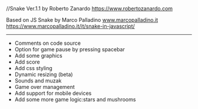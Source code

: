 //Snake Ver.1.1 by Roberto Zanardo
https://www.robertozanardo.com

Based on JS Snake by Marco Palladino www.marcopalladino.it
https://www.marcopalladino.it/it/snake-in-javascript/

--------------------------------
- Comments on code source
- Option for game pause by pressing spacebar
- Add some graphics
- Add score
- Add css styling
- Dynamic resizing (beta)
- Sounds and muzak
- Game over management
- Add support for mobile devices
- Add some more game logic:stars and mushrooms



